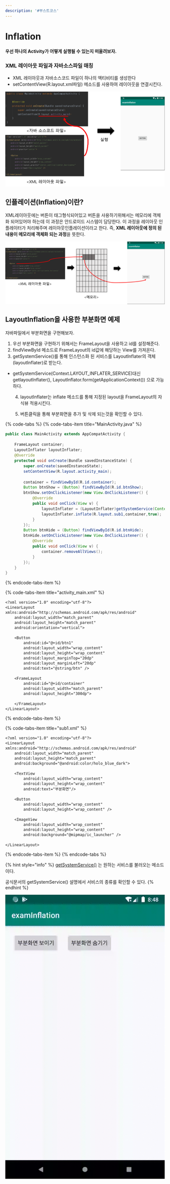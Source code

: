 ```yaml
---
description: '#부스트코스'
---
```


# Inflation

#### 우선 하나의 Activity가 어떻게 실행될 수 있는지 떠올려보자.

### XML 레이아웃 파일과 자바소스파일 매칭 

* XML 레이아웃과 자바소스코드 파일이 하나의 액티비티를 생성한다
* setContentView\(R.layout.xml파일\) 메소드를 사용하여 레이아웃을 연결시킨다. 

![XML &#xB808;&#xC774;&#xC544;&#xC6C3; &#xD30C;&#xC77C;&#xACFC; &#xC790;&#xBC14;&#xC18C;&#xC2A4;&#xD30C;&#xC77C; &#xB9E4;&#xCE6D; ](../.gitbook/assets/inflation_xml_java.png)

## 인플레이션\(Inflation\)이란?

XML레이아웃에는 버튼이 태그형식되어있고  버튼을 사용하기위해서는 메모리에 객체화 되어있어야 하는데 이 과정은 안드로이드 시스템이 담당한다. 이 과정을 레이아웃 인플레이터가 처리해주며 레이아웃인플레이션이라고 한다. 즉, **XML 레이아웃에 정의 된 내용이 메모리에 객체화 되는 과정**을 뜻한다. 

![&#xB808;&#xC774;&#xC544;&#xC6C3; &#xC778;&#xD50C;&#xB808;&#xC774;&#xC158;](../.gitbook/assets/inflation_memory.png)

## LayoutInflation을 사용한 부분화면 예제 

자바파일에서 부분화면을 구현해보자.

1. 우선 부분화면을 구현하기 위해서는 FrameLayout을 사용하고 id를 설정해준다.
2. findViewById 메소드로 FrameLayout의  id값에 해당하는 View를 가져온다.
3. getSystemService\(\)를 통해 인스턴스화 된 서비스를 LayoutInflater의 객체\(layoutInflater\)로 받는다.

* getSystemService\(Context.LAYOUT\_INFLATER\_SERVICE\)대신 getIayoutInflater\(\), LayoutInflator.form\(getApplicationContext\(\)\) 으로 가능하다.

   4. layoutInflater는 inflate 메소드를 통해 지정된 layout을 FrameLayout의 자식뷰 적용시킨다. 

   5. 버튼클릭을 통해 부분화면을 추가 및 삭제 되는것을 확인할 수 있다.

{% code-tabs %}
{% code-tabs-item title="MainActivity.java" %}
```java
public class MainActivity extends AppCompatActivity {

    FrameLayout container;
    LayoutInflater layoutInflater;
    @Override
    protected void onCreate(Bundle savedInstanceState) {
        super.onCreate(savedInstanceState);
        setContentView(R.layout.activity_main);

        container = findViewById(R.id.container);
        Button btnShow = (Button) findViewById(R.id.btnShow);
        btnShow.setOnClickListener(new View.OnClickListener() {
            @Override
            public void onClick(View v) {
                layoutInflater = (LayoutInflater)getSystemService(Context.LAYOUT_INFLATER_SERVICE);
                layoutInflater.inflate(R.layout.sub1,container,true);
            }
        });
        Button btnHide = (Button) findViewById(R.id.btnHide);
        btnHide.setOnClickListener(new View.OnClickListener() {
            @Override
            public void onClick(View v) {
                container.removeAllViews();
            }
        });
    }
}
```
{% endcode-tabs-item %}

{% code-tabs-item title="activity\_main.xml" %}
```markup
<?xml version="1.0" encoding="utf-8"?>
<LinearLayout xmlns:android="http://schemas.android.com/apk/res/android"
    android:layout_width="match_parent"
    android:layout_height="match_parent"
    android:orientation="vertical">

    <Button
        android:id="@+id/btn1"
        android:layout_width="wrap_content"
        android:layout_height="wrap_content"
        android:layout_marginTop="20dp"
        android:layout_marginLeft="20dp"
        android:text="@string/btn" />

    <FrameLayout
        android:id="@+id/container"
        android:layout_width="match_parent"
        android:layout_height="300dp">

    </FrameLayout>
</LinearLayout>
```
{% endcode-tabs-item %}

{% code-tabs-item title="sub1.xml" %}
```markup
<?xml version="1.0" encoding="utf-8"?>
<LinearLayout xmlns:android="http://schemas.android.com/apk/res/android"
    android:layout_width="match_parent"
    android:layout_height="match_parent"
    android:background="@android:color/holo_blue_dark">

    <TextView
        android:layout_width="wrap_content"
        android:layout_height="wrap_content"
        android:text="부분화면"/>

    <Button
        android:layout_width="wrap_content"
        android:layout_height="wrap_content" />

    <ImageView
        android:layout_width="wrap_content"
        android:layout_height="wrap_content"
        android:background="@mipmap/ic_launcher" />

</LinearLayout>
```
{% endcode-tabs-item %}
{% endcode-tabs %}

{% hint style="info" %}
[getSystemService\(\)](https://developer.android.com/reference/android/content/Context.html#getSystemService%28java.lang.String%29) 는 원하는 서비스를 불러오는 메소드이다.

공식문서의 getSystemService\(\) 설명에서 서비스의 종류를 확인할 수 있다.
{% endhint %}

![](../.gitbook/assets/inflation%20%281%29.gif)


